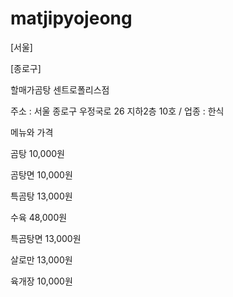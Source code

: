 # matjipyojeong
[서울] 

[종로구]

할매가곰탕 센트로폴리스점

주소 : 서울 종로구 우정국로 26 지하2층 10호 / 업종 : 한식

메뉴와 가격

곰탕 10,000원

곰탕면 10,000원

특곰탕 13,000원

수육 48,000원

특곰탕면 13,000원

살로만 13,000원

육개장 10,000원
